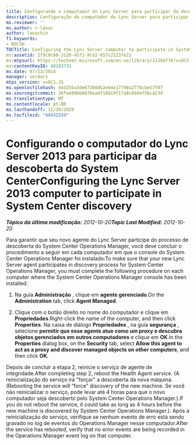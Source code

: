 ```yaml
---
title: Configurando o computador do Lync Server para participar da descoberta do System Center
description: Configuração do computador do Lync Server para participar da descoberta do System Center.
ms.reviewer: ''
ms.author: v-lanac
author: lanachin
f1.keywords:
- NOCSH
TOCTitle: Configuring the Lync Server computer to participate in System Center discovery
ms:assetid: 2f9c9cb0-3120-4571-9cd2-657c2123fe21
ms:mtpsurl: https://technet.microsoft.com/en-us/library/JJ204776(v=OCS.15)
ms:contentKeyID: 48183731
ms.date: 07/23/2014
manager: serdars
mtps_version: v=OCS.15
ms.openlocfilehash: 44d25ba3de673084b2e64e17790a2776cbe57f07
ms.sourcegitcommit: 36fee89bb887bea4f18b19f17a8c69daf5bc423d
ms.translationtype: MT
ms.contentlocale: pt-BR
ms.lasthandoff: 11/26/2020
ms.locfileid: "49432559"
---
```

# <a name="configuring-the-lync-server-2013-computer-to-participate-in-system-center-discovery"></a><span data-ttu-id="ea494-103">Configurando o computador do Lync Server 2013 para participar da descoberta do System Center</span><span class="sxs-lookup"><span data-stu-id="ea494-103">Configuring the Lync Server 2013 computer to participate in System Center discovery</span></span>

<div data-xmlns="http://www.w3.org/1999/xhtml">

<div class="topic" data-xmlns="http://www.w3.org/1999/xhtml" data-msxsl="urn:schemas-microsoft-com:xslt" data-cs="https://msdn.microsoft.com/">

<div data-asp="https://msdn2.microsoft.com/asp">



</div>

<div id="mainSection">

<div id="mainBody"><span data-ttu-id="ea494-104">

<span> </span></span><span class="sxs-lookup"><span data-stu-id="ea494-104">

<span> </span></span></span>

<span data-ttu-id="ea494-105">_**Tópico da última modificação:** 2012-10-20_</span><span class="sxs-lookup"><span data-stu-id="ea494-105">_**Topic Last Modified:** 2012-10-20_</span></span>

<span data-ttu-id="ea494-106">Para garantir que seu novo agente do Lync Server participe do processo de descoberta do System Center Operations Manager, você deve concluir o procedimento a seguir em cada computador em que o console do System Center Operations Manager foi instalado:</span><span class="sxs-lookup"><span data-stu-id="ea494-106">To make sure that your new Lync Server agent participates in discovery process for System Center Operations Manager, you must complete the following procedure on each computer where the System Center Operations Manager console has been installed:</span></span>

1.  <span data-ttu-id="ea494-107">Na guia **Administração** , clique em **agente gerenciado**.</span><span class="sxs-lookup"><span data-stu-id="ea494-107">On the **Administration** tab, click **Agent Managed**.</span></span>

2.  <span data-ttu-id="ea494-108">Clique com o botão direito no nome do computador e clique em **Propriedades**.</span><span class="sxs-lookup"><span data-stu-id="ea494-108">Right-click the name of the computer, and then click **Properties**.</span></span> <span data-ttu-id="ea494-109">Na caixa de diálogo **Propriedades** , na guia **segurança** , selecione **permitir que esse agente atue como um proxy e descubra objetos gerenciados em outros computadores** e clique em **OK**.</span><span class="sxs-lookup"><span data-stu-id="ea494-109">In the **Properties** dialog box, on the **Security** tab, select **Allow this agent to act as a proxy and discover managed objects on other computers**, and then click **OK**.</span></span>

<span data-ttu-id="ea494-110">Depois de concluir a etapa 2, reinicie o serviço de agente de integridade.</span><span class="sxs-lookup"><span data-stu-id="ea494-110">After completing step 2, reboot the Health Agent service.</span></span> <span data-ttu-id="ea494-111">(A reinicialização do serviço irá "forçar" a descoberta da nova máquina.</span><span class="sxs-lookup"><span data-stu-id="ea494-111">(Rebooting the service will “force” discovery of the new machine.</span></span> <span data-ttu-id="ea494-112">Se você não reinicializar o serviço, pode levar até 4 horas para que o novo computador seja descoberto pelo System Center Operations Manager.).</span><span class="sxs-lookup"><span data-stu-id="ea494-112">If you do not reboot the service, it could take as long as 4 hours before the new machine is discovered by System Center Operations Manager.).</span></span> <span data-ttu-id="ea494-113">Após a reinicialização do serviço, verifique se nenhum evento de erro está sendo gravado no log de eventos do Operations Manager nesse computador.</span><span class="sxs-lookup"><span data-stu-id="ea494-113">After the service has rebooted, verify that no error events are being recorded in the Operations Manager event log on that computer.</span></span>

<span data-ttu-id="ea494-114"></div>

<span> </span>

</div>

</div>

</span><span class="sxs-lookup"><span data-stu-id="ea494-114"></div>

<span> </span>

</div>

</div>

</span></span></div>

